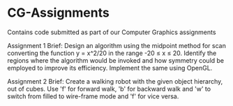 CG-Assignments
==============

Contains code submitted as part of our Computer Graphics assignments

Assignment 1 Brief:
Design an algorithm using the midpoint method for scan converting the function y = x^2/20 in the range -20 ≤ x ≤ 20.
Identify the regions where the algorithm would be invoked and how symmetry could be employed to improve its efficiency.
Implement the same using OpenGL.

Assignment 2 Brief:
Create a walking robot with the given object hierarchy, out of cubes.
Use 'f' for forward walk, 'b' for backward walk and 'w' to switch from filled to wire-frame mode and 'f' for vice versa.

